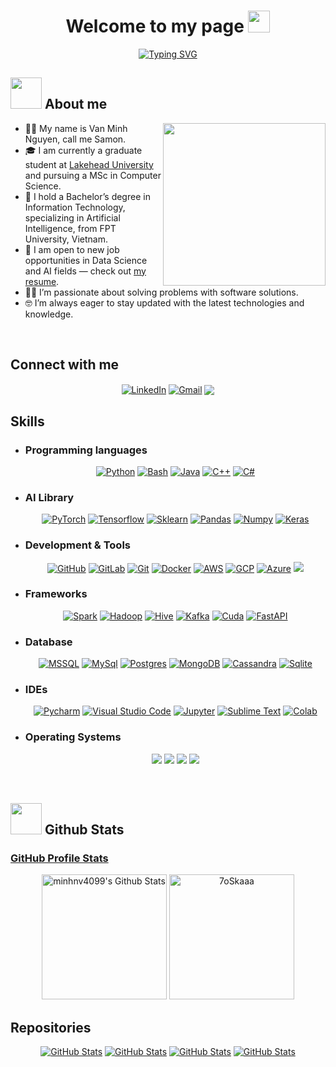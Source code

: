 <h1 align="center">Welcome to my page <img src="https://media.giphy.com/media/hvRJCLFzcasrR4ia7z/giphy.gif" width="35"></h1>
<p align="center">
	<a href="https://git.io/typing-svg"><img src="https://readme-typing-svg.demolab.com?font=Fira+Code&duration=3000&pause=1000&color=F7D358&center=true&vCenter=false&random=true&width=1000&lines=Machine+Learning+Engineer;Artificial+Intelligence+Engineer;Data+Science;Data+Engineer;Deploy+ML+systems;Computer+Science+Enthusiast;Eager+to+adopt+newsest+technologies+to+solve+real+problems" alt="Typing SVG" /></a>
</p>	

<h2 id="about-me">
	<picture><img src="https://github.com/7oSkaaa/7oSkaaa/blob/main/Images/about_me.gif?raw=true" width="50px"></picture>
    About me</h2>
<p><picture><img align="right" src="https://github.com/7oSkaaa/7oSkaaa/blob/main/Images/Right_Side.gif?raw=true" width="260px"></picture></p>
<ul>
	<li>👨‍🔬 My name is Van Minh Nguyen, call me Samon.
	<li>🎓 I am currently a graduate student at <a href="https://www.lakeheadu.ca">Lakehead University</a> and pursuing a MSc in Computer Science.</li>
	<li>🏫 I hold a Bachelor’s degree in Information Technology, specializing in Artificial Intelligence, from FPT University, Vietnam.</li>
	<li>💼 I am open to new job opportunities in Data Science and AI fields — check out <a href="https://drive.google.com/file/d/1a5y4wtSgiLLcvBasPZlFAoeldjhjLPso/view?usp=share_link">my resume</a>.</li>
	<li>🧑‍💻 I’m passionate about solving problems with software solutions.</li>
	<li>🤓 I’m always eager to stay updated with the latest technologies and knowledge.</li>
</ul>

<br>

<!-- Connect -->
<h2 id="connect-with-me">
	Connect with me
</h2>
<p align="center">
    <a href="https://www.linkedin.com/in/minhnv/"><img align="center" src="https://img.shields.io/badge/linkedin-%230A66C2.svg?style=plastic&amp;logo=linkedin&amp;logoColor=white" alt="LinkedIn"></a>
	<a href="mailto:minhnv14099@gmail.com"><img align="center" src="https://img.shields.io/badge/Gmail-D14836?style=plastic&logo=gmail&logoColor=white" alt="Gmail"></a>
	<a href="https://github.com/minhnv4099"><img align="center" src="https://img.shields.io/badge/github-%23121011.svg?style=plastic&logo=github&logoColor=white"></a>
</p>

<!-- SKills -->
<h2 id="️my-skills"> Skills</h2>
<ul>
	<li><h3 id="programming-languages">Programming languages</h3>
	<p align="center"> 
		<a href="#" target="_blank"><img alt="Python" src="https://img.shields.io/badge/Python%20-%2314354C.svg?style=plastic&amp;logo=python&amp;logoColor=white"></a>
		<a href="#" target="_blank"><img alt="Bash" src="https://img.shields.io/badge/bash_script-%23121011.svg?style=plastic&logo=gnu-bash&logoColor=white"></a>	
		<a href="#" target="_blank"><img alt="Java" src="https://img.shields.io/badge/Java-%23007396.svg?style=plastic&amp;logo=java&amp;logoColor=white"></a>
	    <a href="#" target="_blank"><img alt="C++" src="https://img.shields.io/badge/C++%20-%2300599C.svg?style=plastic&amp;logo=c%2B%2B&amp;logoColor=white"></a> 
		<a href="#" target="_blank"><img alt="C#" src="https://img.shields.io/badge/c%23-%23239120.svg?style=plastic&logo=csharp&logoColor=white"></a>
	</p></li>
	<li><h3 id="AI-library">AI Library</h3>
	 <p align="center">
	 	<a href="#" target="_blank"><img alt="PyTorch" src="https://img.shields.io/badge/PyTorch-%23EE4C2C.svg?style=plastic&logo=PyTorch&logoColor=white"></a>
		<a href="#" target="_blank"><img alt="Tensorflow" src="https://img.shields.io/badge/TensorFlow-%23FF6F00.svg?style=plastic&logo=TensorFlow&logoColor=white"></a>
	 	<a href="#" target="_blank"><img alt="Sklearn" src="https://img.shields.io/badge/scikit--learn-%23F7931E.svg?style=plastic&logo=scikit-learn&logoColor=white"></a>
		<a href="#" target="_blank"><img alt="Pandas" src="https://img.shields.io/badge/pandas-%23150458.svg?style=plastic&logo=pandas&logoColor=white"></a>
		<a href="#" target="_blank"><img alt="Numpy" src="https://img.shields.io/badge/numpy-%23013243.svg?style=plastic&logo=numpy&logoColor=white"></a>
		<a href="#" target="_blank"><img alt="Keras" src="https://img.shields.io/badge/Keras-%23D00000.svg?style=plastic&logo=Keras&logoColor=white"></a>
	 </p></li>
	<li><h3 id="development">Development & Tools</h3>
	<p align="center">
	    <a href="#"><img alt="GitHub" src="https://img.shields.io/badge/github-%23181717.svg?style=plastic&amp;logo=github&amp;logoColor=white"></a> 
		<a href="#"><img alt="GitLab" src="https://img.shields.io/badge/gitlab-%23181717.svg?style=plastics&logo=gitlab&logoColor=orange"></a> 
		<a href="#"><img alt="Git" src="https://img.shields.io/badge/Git%20-%23F05033.svg?style=plastic&amp;logo=git&amp;logoColor=white"></a>
		<a href="#"><img alt="Docker" src="https://img.shields.io/badge/docker-%230db7ed.svg?style=plastic&logo=docker&logoColor=white"></a>
		<a href="#"><img alt="AWS" src="https://img.shields.io/badge/AWS-%23FF9900.svg?style=plastic&logo=amazon-aws&logoColor=white"></a>
		<a href="#"><img alt="GCP" src="https://img.shields.io/badge/GoogleCloud-%234285F4.svg?style=plastic&logo=google-cloud&logoColor=white"></a>
		<a href="#"><img alt="Azure" src="https://img.shields.io/badge/azure-%230072C6.svg?style=plastic&logo=microsoftazure&logoColor=white"></a>
		<a href="#"><img src="https://img.shields.io/badge/latex-%23008080.svg?&amp;style=plastic&amp;logo=latex&amp;logoColor=white"></a>
	</p></li>
	 <li><h3 id="frameworks">Frameworks</h3>
	 <p align="center">
	 	<a href="#" target="_blank"><img alt="Spark" src="https://img.shields.io/badge/Apache%20Spark-FDEE21?style=plastic&logo=apachespark&logoColor=black"></a>
		<a href="#" target="_blank"><img alt="Hadoop" src="https://img.shields.io/badge/Apache%20Hadoop-66CCFF?style=plastic&logo=apachehadoop&logoColor=black"></a>
	 	<a href="#" target="_blank"><img alt="Hive" src="https://img.shields.io/badge/Apache%20Hive-FDEE21?style=plastic&logo=apachehive&logoColor=black"></a>
		<a href="#" target="_blank"><img alt="Kafka" src="https://img.shields.io/badge/Apache%20Kafka-000?style=plastic&logo=apachekafka"></a>
		<a href="#" target="_blank"><img alt="Cuda" src="https://img.shields.io/badge/cuda-000000.svg?style=plastic&logo=nVIDIA&logoColor=green"></a>
		<a href="#" target="_blank"><img alt="FastAPI" src="https://img.shields.io/badge/FastAPI-005571?style=plastic&logo=fastapi"></a>
	 </p></li>
	<li><h3 id="database">Database</h3>
	<p align="center"> 
		<a href="#" target="_blank"><img alt="MSSQL" src="https://img.shields.io/badge/Microsoft%20SQL%20Server-CC2927?style=plastic&logo=microsoft%20sql%20server&logoColor=white"></a>
	    <a href="#" target="_blank"><img alt="MySql" src="https://img.shields.io/badge/mysql-4479A1.svg?style=plastic&logo=mysql&logoColor=white"></a>
		<a href="#" target="_blank"><img alt="Postgres" src="https://img.shields.io/badge/postgres-%23316192.svg?style=plastic&logo=postgresql&logoColor=white"></a>
	 	<a href="#" target="_blank"><img alt="MongoDB" src="https://img.shields.io/badge/MongoDB-%234ea94b.svg?style=plastic&logo=mongodb&logoColor=white"></a>
	  	<a href="#" target="_blank"><img alt="Cassandra" src="https://img.shields.io/badge/cassandra-%231287B1.svg?style=plastic&logo=apache-cassandra&logoColor=white"></a>
	   	<a href="#" target="_blank"><img alt="Sqlite" src="https://img.shields.io/badge/sqlite-%2307405e.svg?style=plastic&logo=sqlite&logoColor=white"></a>
	</p></li>
	<li><h3 id="ides">IDEs</h3>
	<p align="center">
		<a href="#"><img alt="Pycharm" src="https://img.shields.io/badge/pycharm-143?style=plastic&logo=pycharm&logoColor=green&color=black"></a>
	    <a href="#"><img alt="Visual Studio Code" src="https://img.shields.io/badge/Visual%20Studio%20Code-0078d7.svg?style=plastic&amp;logo=visual-studio-code&amp;logoColor=white"></a>
		<a href="#"><img alt="Jupyter" src="https://img.shields.io/badge/jupyter-%23FA0F00.svg?style=plastic&logo=jupyter&logoColor=white"></a>
		<a href="#"><img alt="Sublime Text" src="https://img.shields.io/badge/sublime_text-%23575757.svg?style=plastic&logo=sublime-text&logoColor=important"></a>
		<a href="#"><img alt="Colab" src="https://img.shields.io/badge/Google%20Colab-%23F9A825.svg?style=plastic&logo=googlecolab&logoColor=white"></a>
	</p></li>
	<li><h3 id="operating-systems">Operating Systems</h3>
	<p align="center">
	    <a href="#"><img src="https://img.shields.io/badge/Linux-FCC624?style=plastic&amp;logo=linux&amp;logoColor=black"></a>
		<a href="#"><img src="https://img.shields.io/badge/mac%20os-000000?style=plastic&logo=macos&logoColor=F0F0F0"></a>
	    <a href="#"><img src="https://img.shields.io/badge/Ubuntu-E95420?style=plastic&amp;logo=ubuntu&amp;logoColor=white"></a>
	    <a href="#"><img src="https://img.shields.io/badge/Windows-0078D6?style=plastic&amp;logo=windows&amp;logoColor=white"></a>
	</p></li>
</ul>

<br>

<h2 id="github-stats">
	<picture><img src="https://github.com/7oSkaaa/7oSkaaa/blob/main/Images/Statistics.gif?raw=true" width="50px"></picture>
	Github Stats
</h2>

<!-- Profile stats -->
<a href="https://github.com/minhnv4099">
<summary><h3>
	GitHub Profile Stats
</h3></summary></a>

<p align="center">
    <a href="https://github.com/minhnv4099"></a>
    <a href="https://github.com/minhnv4099">
	    <img alt="minhnv4099's Github Stats" src="https://github-readme-stats.vercel.app/api?username=minhnv4099&amp;show_icons=true&amp;count_private=true&amp;locale=en&amp;theme=moltack&amp;layout=compact&hide=contribs,prs,issues" height="200"></a>
    <img src="https://github-readme-stats.vercel.app/api/top-langs?username=minhnv4099&amp;langs_count=10&amp;show_icons=true&amp;locale=en&amp;theme=moltack" alt="7oSkaaa" height="200">
</p>
	
<!-- Repositories-->
<summary><h2>Repositories </h2></summary>
<div><p align="center">
	<a href="https://github.com/minhnv4099/vietnamese-av-asr">	
		<img src="https://github-readme-stats.anuraghazra1.vercel.app/api/pin/?username=minhnv4099&repo=vietnamese-av-asr&theme=jolly" alt="GitHub Stats"></a>
    <a href="https://github.com/minhnv4099/data-structures">
		<img src="https://github-readme-stats.anuraghazra1.vercel.app/api/pin/?username=minhnv4099&repo=data-structures&theme=maroongold" alt="GitHub Stats"></a>
	<a href="https://github.com/minhnv4099/parking-management">
		<img src="https://github-readme-stats.anuraghazra1.vercel.app/api/pin/?username=minhnv4099&repo=parking-management&theme=gruvbox" alt="GitHub Stats"></a>
	<a href="https://github.com/minhnv4099/volatility-prediction">
		<img src="https://github-readme-stats.anuraghazra1.vercel.app/api/pin/?username=minhnv4099&repo=volatility-prediction&theme=highcontrast" alt="GitHub Stats"></a>
</p></div>

<!-- <summary><h3> 🔥 Streak Stats</h3></summary>
<hr>
<p align="center"><img src="https://github-readme-streak-stats.herokuapp.com/?user=minhnv4099&amp;theme=tokyonight_duo" alt="7oSkaaa"></p></a> -->

<!-- Recent Activities
<hr>
<summary><h2>⚡ Recent GitHub Activity</h2></summary> -->

